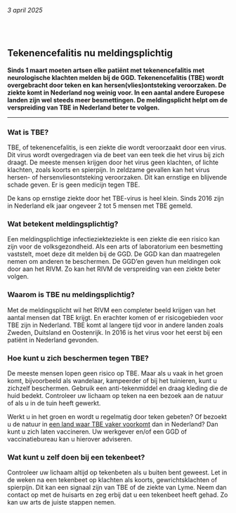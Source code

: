 *3 april 2025*

<br></br>


## Tekenencefalitis nu meldingsplichtig 

**Sinds 1 maart moeten artsen elke patiënt met tekenencefalitis met neurologische klachten melden bij de GGD. Tekenencefalitis (TBE) wordt overgebracht door teken en kan hersen(vlies)ontsteking veroorzaken. De ziekte komt in Nederland nog weinig voor. In een aantal andere Europese landen zijn wel steeds meer besmettingen. De meldingsplicht helpt om de verspreiding van TBE in Nederland beter te volgen.**

--- 
### Wat is TBE?

TBE, of tekenencefalitis, is een ziekte die wordt veroorzaakt door een virus. Dit virus wordt overgedragen via de beet van een teek die het virus bij zich draagt. De meeste mensen krijgen door het virus geen klachten, of lichte klachten, zoals koorts en spierpijn. In zeldzame gevallen kan het virus hersen- of hersenvliesontsteking veroorzaken. Dit kan ernstige en blijvende schade geven. Er is geen medicijn tegen TBE. 

De kans op ernstige ziekte door het TBE-virus is heel klein. Sinds 2016 zijn in Nederland elk jaar ongeveer 2 tot 5 mensen met TBE gemeld.

### Wat betekent meldingsplichtig?

Een meldingsplichtige infectieziekteziekte is een ziekte die een risico kan zijn voor de volksgezondheid. Als een arts of laboratorium een besmetting vaststelt, moet deze dit melden bij de GGD. De GGD kan dan maatregelen nemen om anderen te beschermen. De GGD’en geven hun meldingen ook door aan het RIVM. Zo kan het RIVM de verspreiding van een ziekte beter volgen.

### Waarom is TBE nu meldingsplichtig?

Met de meldingsplicht wil het RIVM een completer beeld krijgen van het aantal mensen dat TBE krijgt. En erachter komen of er risicogebieden voor TBE zijn in Nederland. TBE komt al langere tijd voor in andere landen zoals Zweden, Duitsland en Oostenrijk. In 2016 is het virus voor het eerst bij een patiënt in Nederland gevonden. 

### Hoe kunt u zich beschermen tegen TBE?

De meeste mensen lopen geen risico op TBE. Maar als u vaak in het groen komt, bijvoorbeeld als wandelaar, kampeerder of bij het tuinieren, kunt u zichzelf beschermen. Gebruik een anti-tekenmiddel en draag kleding die de huid bedekt. Controleer uw lichaam op teken na een bezoek aan de natuur of als u in de tuin heeft gewerkt. 

Werkt u in het groen en wordt u regelmatig door teken gebeten? Of bezoekt u de natuur in [een land waar TBE vaker voorkomt](https://lcr.nl/infectieziekten/384) dan in Nederland? Dan kunt u zich laten vaccineren. Uw werkgever en/of een GGD of vaccinatiebureau kan u hierover adviseren. 

### Wat kunt u zelf doen bij een tekenbeet?

Controleer uw lichaam altijd op tekenbeten als u buiten bent geweest. Let in de weken na een tekenbeet op klachten als koorts, gewrichtsklachten of spierpijn. Dit kan een signaal zijn van TBE of de ziekte van Lyme. Neem dan contact op met de huisarts en zeg erbij dat u een tekenbeet heeft gehad. Zo kan uw arts de juiste stappen nemen.

<br></br>




